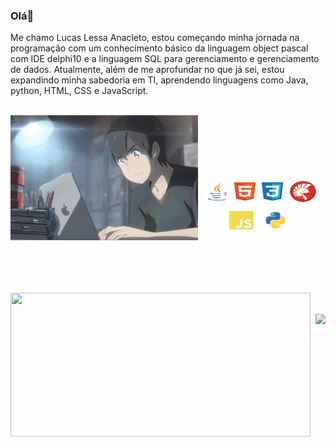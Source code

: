 ### Olá👋
Me chamo Lucas Lessa Anacleto, estou começando minha jornada na programação com um conhecimento básico da linguagem object pascal com IDE delphi10 e a linguagem SQL para gerenciamento e gerenciamento de dados. Atualmente, além de me aprofundar no que já sei, estou expandindo minha sabedoria em TI, aprendendo linguagens como Java, python, HTML, CSS e JavaScript.
<br>
<br>  
<!--
**LucasLessaAnacleto/LucasLessaAnacleto** is a ✨ _special_ ✨ repository because its `README.md` (this file) appears on your GitHub profile.

Here are some ideas to get you started:

- 🔭 I’m currently working on ...
- 🌱 I’m currently learning ...
- 👯 I’m looking to collaborate on ...
- 🤔 I’m looking for help with ...
- 💬 Ask me about ...
- 📫 How to reach me: ...
- 😄 Pronouns: ...
- ⚡ Fun fact: ...
-->
<div  align="center"> 
    <img align="left" height="200" width="300" src="https://github.com/LucasLessaAnacleto/LucasLessaAnacleto/blob/main/utils/programmer.gif">
  <br><br><br><br><br><br>
    <!-- <img align="left" height="250" alt="coding-time" src="code.gif"> --> 
    <img align="center" height="30" width="40" alt="java-icon" src="https://github.com/LucasLessaAnacleto/LucasLessaAnacleto/blob/main/utils/java-icon.svg">
    <img align="center" height="30" width="40" alt="html-icon" src="https://raw.githubusercontent.com/devicons/devicon/master/icons/html5/html5-original.svg">
    <img align="center" height="30" width="40" alt="css-icon" src="https://raw.githubusercontent.com/devicons/devicon/master/icons/css3/css3-original.svg">
    <img align="center" height="40" width="50" alt="delphi-icon" src="https://github.com/LucasLessaAnacleto/LucasLessaAnacleto/blob/main/utils/delphi-icon.svg">
    <img align="center" height="30" width="40" alt="js-icon"  src="https://raw.githubusercontent.com/devicons/devicon/master/icons/javascript/javascript-plain.svg">
    <img align="center" height="52" width="62" alt="js-icon"  src="https://github.com/LucasLessaAnacleto/LucasLessaAnacleto/blob/main/utils/python-com.svg">
  </div>
  <h1></h1>
  <br><br><br>
  <div align="center"> 
  <img  align="left" height="230em" width="480em" src="https://github-readme-stats.vercel.app/api?username=LucasLessaAnacleto&show_icons=true&theme=transparent&include_all_commits=true&count_private=true">
  <br><br>
  <img align="right" height="150em" src="https://github-readme-stats.vercel.app/api/top-langs/?username=LucasLessaAnacleto&layout=compact&langs_count=16&theme=transparent">  
</div>
<br><br>
  
<!--![Snake animation](https://github.com/LucasLessaAnacleto/LucasLessaAnacleto/blob/output/github-contribution-grid-snake.svg)-->


